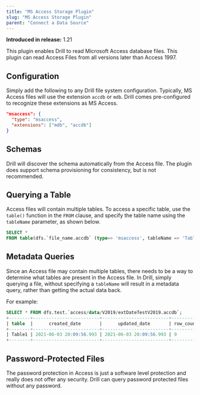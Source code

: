 ```yaml
---
title: "MS Access Storage Plugin"
slug: "MS Access Storage Plugin"
parent: "Connect a Data Source"
---
```


**Introduced in release:** 1.21

This plugin enables Drill to read Microsoft Access database files. This plugin can read Access Files from all versions later than Access 1997.

## Configuration
Simply add the following to any Drill file system configuration.  Typically, MS Access files will use the extension `accdb` or `mdb`.  Drill comes pre-configured to recognize these extensions as MS Access.

```json
"msaccess": {
  "type": "msaccess",
  "extensions": ["mdb", "accdb"]
}
```

## Schemas
Drill will discover the schema automatically from the Access file.  The plugin does support schema provisioning for consistency, but is not recommended.

## Querying a Table
Access files will contain multiple tables.  To access a specific table, use the `table()` function in the `FROM` clause, and specify the table name using the `tableName` parameter, as shown below.

```sql
SELECT * 
FROM table(dfs.`file_name.accdb` (type=> 'msaccess', tableName => 'Table1'))
```

## Metadata Queries
Since an Access file may contain multiple tables, there needs to be a way to determine what tables are present in the Access file.  In Drill, simply querying a file, without specifying a `tableName` will result in a metadata query, rather than getting the actual data back.  

For example:

```sql
SELECT * FROM dfs.test.`access/data/V2019/extDateTestV2019.accdb`;
+--------+-------------------------+-------------------------+-----------+-----------+----------------------------------------------------------------------+
| table  |      created_date       |      updated_date       | row_count | col_count |                               columns                                |
+--------+-------------------------+-------------------------+-----------+-----------+----------------------------------------------------------------------+
| Table1 | 2021-06-03 20:09:56.993 | 2021-06-03 20:09:56.993 | 9         | 6         | ["ID","Field1","DateExt","DateNormal","DateExtStr","DateNormalCalc"] |
+--------+-------------------------+-------------------------+-----------+-----------+----------------------------------------------------------------------+

```
## Password-Protected Files
The password protection in Access is just a software level protection and really does not offer any security.  Drill can query password protected files without any password.
